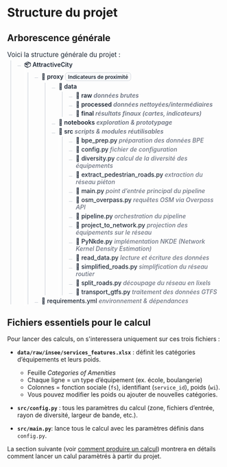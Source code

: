 # **Structure du projet**

## **Arborescence générale** 

<style>
/* ===== Couleurs adaptatives (clair/sombre) ===== */
:root{
  --bg: #ffffff;
  --fg: #1f2937;         /* gris ardoise foncé */
  --muted: #6b7280;      /* gris moyen pour les notes */
  --line: #c7cdd4;       /* lignes d'arbre */
  --badge-border:#d1d5db;
  --badge-bg:#f9fafb;
}
@media (prefers-color-scheme: dark){
  :root{
    --bg: #0b0f14;
    --fg: #6480b8ff;       /* texte principal clair */
    --muted: #9aa4b2;    /* notes lisibles en sombre */
    --line: #3a4856;     /* lignes plus douces en sombre */
    --badge-border:#334155;
    --badge-bg:#0f172a;
  }
}

/* ===== Reset léger pour ce bloc ===== */
.tree, .tree ul { list-style: none; margin: 0; padding-left: 1rem; position: relative; color: var(--fg); }
.kicker { margin:.5rem 0 .25rem; font-size:.95rem; color: var(--fg); }
.badge { display:inline-block; font-size:.75rem; padding:.1rem .4rem; border:1px solid var(--badge-border); border-radius:.4rem; background: var(--badge-bg); color: var(--fg); }
.note { color: var(--muted); font-style: italic; }
.folder { font-weight: 600; color: var(--fg); }
.file { font-weight: 500; color: var(--fg); }
hr.soft { border:0; border-top:1px dashed var(--line); margin:1rem 0; }

/* ===== Lignes de l'arbre ===== */
.tree:before, .tree ul:before {
  content: "";
  position: absolute;
  left: 0.5rem;
  border-left: 1px solid var(--line);
  top: 0; bottom: 0;
}
.tree li {
  margin: .25rem 0 .25rem 1rem;
  padding-left: .5rem;
  position: relative;
}
.tree li:before {
  content: "";
  position: absolute;
  left: -0.5rem;
  top: 0.75rem;
  width: 0.5rem;
  border-top: 1px solid var(--line);
}
/* Masque la ligne verticale résiduelle au dernier enfant,
   avec une couleur de fond adaptée au thème */
.tree li:last-child:after {
  content: "";
  position: absolute;
  left: 0.5rem;
  bottom: -0.25rem;
  height: calc(100% - 0.75rem);
  background: var(--bg);
  width: 2px;
}
</style>

<div class="kicker"> Voici la structure générale du projet :</div>

<ul class="tree">
  <li class="folder">📦 AttractiveCity
    <ul>
      <li class="folder">📂 proxy <span class="badge">Indicateurs de proximité</span>
        <ul>
          <li class="folder">📂 data
            <ul>
              <li class="folder">📂 raw <span class="note">données brutes</span></li>
              <li class="folder">📂 processed <span class="note">données nettoyées/intermédiaires</span></li>
              <li class="folder">📂 final <span class="note">résultats finaux (cartes, indicateurs)</span></li>
            </ul>
          </li>
          <li class="folder">📂 notebooks <span class="note">exploration &amp; prototypage</span></li>
          <li class="folder">📂 src <span class="note">scripts &amp; modules réutilisables</span>
            <ul>
              <li class="file">📄 bpe_prep.py <span class="note">préparation des données BPE</span></li>
              <li class="file">📄 config.py <span class="note">fichier de configuration</span></li>
              <li class="file">📄 diversity.py <span class="note">calcul de la diversité des équipements</span></li>
              <li class="file">📄 extract_pedestrian_roads.py <span class="note">extraction du réseau piéton</span></li>
              <li class="file">📄 main.py <span class="note">point d’entrée principal du pipeline</span></li>
              <li class="file">📄 osm_overpass.py <span class="note">requêtes OSM via Overpass API</span></li>
              <li class="file">📄 pipeline.py <span class="note">orchestration du pipeline</span></li>
              <li class="file">📄 project_to_network.py <span class="note">projection des équipements sur le réseau</span></li>
              <li class="file">📄 PyNkde.py <span class="note">implémentation NKDE (Network Kernel Density Estimation)</span></li>
              <li class="file">📄 read_data.py <span class="note">lecture et écriture des données</span></li>
              <li class="file">📄 simplified_roads.py <span class="note">simplification du réseau routier</span></li>
              <li class="file">📄 split_roads.py <span class="note">découpage du réseau en lixels</span></li>
              <li class="file">📄 transport_gtfs.py <span class="note">traitement des données GTFS</span></li>
            </ul>
          </li>
        </ul>
      </li>
      <li class="file">📄 requirements.yml <span class="note">environnement &amp; dépendances</span></li>
    </ul>
  </li>
</ul>

## **Fichiers essentiels pour le calcul**

Pour lancer des calculs, on s'interessera uniquement sur ces trois fichiers :  

- **`data/raw/insee/services_features.xlsx`** : définit les catégories d’équipements et leurs poids.  
  - Feuille *Categories of Amenities*  
  - Chaque ligne = un type d’équipement (ex. école, boulangerie)  
  - Colonnes = fonction sociale (`fs`), identifiant (`service_id`), poids (`wi`).  
  - Vous pouvez modifier les poids ou ajouter de nouvelles catégories.  

- **`src/config.py`** : tous les paramètres du calcul (zone, fichiers d’entrée, rayon de diversité, largeur de bande, etc.).  

- **`src/main.py`**:  lance tous le calcul avec les paramètres définis dans `config.py`.  

La section suivante (voir [comment produire un calcul](comment_reproduire.md)) montrera en détails comment lancer un calul paramètrés à partir du projet.